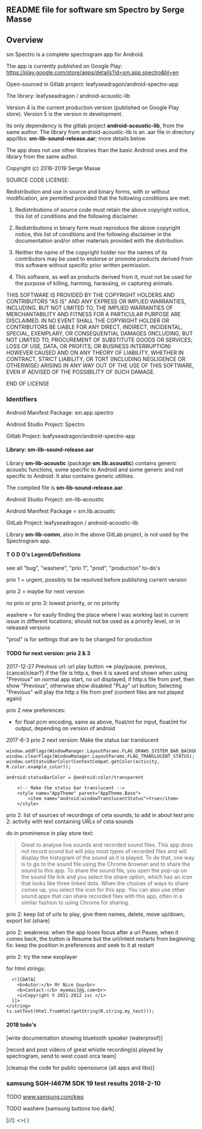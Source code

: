 ## README file for software sm Spectro by Serge Masse ##

## Overview ##
sm Spectro is a complete spectrogram app for Android.

The app is currently published on Google Play: 
https://play.google.com/store/apps/details?id=sm.app.spectro&hl=en

Open-sourced in Gitlab project: leafyseadragon/android-spectro-app

The library: leafyseadragon / android-acoustic-lib

Version 4 is the current production version (published on Google Play store). 
Version 5 is the version in development.

Its only dependency is the gitlab project **android-acoustic-lib**, 
from the same author. The library from android-acoustic-lib is an 
.aar file in directory app/libs: **sm-lib-sound-release.aar**; more details below.

The app does not use other libraries than 
the basic Android ones and the library from the same author.

Copyright (c) 2016-2019 Serge Masse

SOURCE CODE LICENSE:

Redistribution and use in source and binary forms, with or without modification, are permitted 
provided that the following conditions are met:
                           
1. Redistributions of source code must retain the above copyright notice, this list of conditions 
and the following disclaimer.
                           
2. Redistributions in binary form must reproduce the above copyright notice, this list of 
conditions and the following disclaimer in the documentation and/or other materials 
provided with the distribution.
                           
3. Neither the name of the copyright holder nor the names of its contributors may be used 
to endorse or promote products derived from this software without specific prior written 
permission.

4. This software, as well as products derived from it, must not be used for the purpose of 
killing, harming, harassing, or capturing animals.
                           
THIS SOFTWARE IS PROVIDED BY THE COPYRIGHT HOLDERS AND CONTRIBUTORS "AS IS" 
AND ANY EXPRESS OR IMPLIED WARRANTIES, INCLUDING, BUT NOT LIMITED TO, THE IMPLIED 
WARRANTIES OF MERCHANTABILITY AND FITNESS FOR A PARTICULAR PURPOSE ARE DISCLAIMED.
IN NO EVENT SHALL THE COPYRIGHT HOLDER OR CONTRIBUTORS BE LIABLE FOR ANY DIRECT,
INDIRECT, INCIDENTAL, SPECIAL, EXEMPLARY, OR CONSEQUENTIAL DAMAGES (INCLUDING, 
BUT NOT LIMITED TO, PROCUREMENT OF SUBSTITUTE GOODS OR SERVICES; LOSS OF USE, 
DATA, OR PROFITS; OR BUSINESS INTERRUPTION) HOWEVER CAUSED AND ON ANY 
THEORY OF LIABILITY, WHETHER IN CONTRACT, STRICT LIABILITY, OR TORT 
(INCLUDING NEGLIGENCE OR OTHERWISE) ARISING IN ANY WAY OUT OF THE USE OF 
THIS SOFTWARE, EVEN IF ADVISED OF THE POSSIBILITY OF SUCH DAMAGE.

END OF LICENSE

### Identifiers ###

Android Manifest Package: sm.app.spectro 

Android Studio Project: Spectro

Gitlab Project: leafyseadragon/android-spectro-app

<!-- git remote add origin git@gitlab.com:leafyseadragon/android-spectro-app.git -->


#### Library: sm-lib-sound-release.aar ####

Library **sm-lib-acoustic** (package **sm.lib.acoustic**) 
contains generic acoustic functions, 
some specific to Android and some generic and not specific to Android. 
It also contains generic utilities.

The compiled file is **sm-lib-sound-release.aar**.

Android Studio Project: sm-lib-acoustic

Android Manifest Package = sm.lib.acoustic

GitLab Project: leafyseadragon / android-acoustic-lib

Library **sm-lib-comm**, also in the above GitLab project, is not used by the Spectrogram app.

<!--
#### DRAFT TEXT FOR PLAY STORE LISTING ####

See the sounds surrounding you:
- appreciate the visual structural beauty of bird songs
- detect sounds that you cannot hear
- evaluate the sound quality of your immediate environment
- locate anomalous sound sources in your house or at work
- get an idea of the quality of your hearing and may help you decide to get a medical hearing test

This app will also
- play a remote media file (e.g., a wav file) of killer whale vocalizations, for example, or the pre-recorded vocalizations from your cat or dog
- test the audio capabilities of your Android device and present the results in a text form
- select the best sampling rate supported by your device

Using the built-in feature of your Android device, you can take screen shots of the spectrogram and share them via email or messenger apps.
    The app does not include special features for doing this; just use the normal functions of your device.

External microphones may be compatible with your device, for example, via a USB connector or the audio jack.
    The app does not have special features for external mic's and you're on your own for determining if a microphone is compatible or not.
    Future versions may have special functions for testing external mic's.
    We do not recommend microphones that use Bluetooth at this time due to the inherent limitations of the current Bluetooth technology for audio input.

This app does not record sound.

This app automatically adapts itself to the best sampling rate supported by your device.
Some current Android devices can perform sampling of sounds at 96,000 samples per second, with a relatively narrow latency (maybe 1/2 second);
    this latency is the delay between the actual sounds and the availability of the numeric samples to the application.
    Only Android Marshmallow (i.e., version 6, API level 23), and later versions, do support 96,000 samples per second.
    This app supports 96,000 samples per second. It analyzes sounds 40 times per second. It uses 1024 samples for each analysis (using FFT).
-->


#### T O D O's Legend/Definitions ####

see all "bug", "washere", "prio 1", "prod", "production" to-do's

prio 1 = urgent, possibly to be resolved before publishing current version

prio 2 = maybe for next version

no prio or prio 3: lowest priority, or no priority

washere = for easily finding the place where I was working last in current issue 
in different locations; should not be used as a priority level, or in released versions

"prod" is for settings that are to be changed for production



#### TODO for next version: prio 2 & 3 ####

2017-12-27 
Previous url: url play button ==> play/pause, previous, {cancel/clear?}
if the file is http.s, then it is saved and shown when using "Previous"
on normal app start, no url displayed, 
if http.s file from pref, then show "Previous", 
otherwise show disabled "PLay" url button;
Selecting "Previous" will play the http.s file from pref
(content files are not played again)

prio 2 new preferences:
- for float pcm encoding, same as above, float/int for input, float/int for output, depending on version of android


2017-6-3 prio 2 next version: Make the status bar translucent

```Window window = activity.getWindow();
window.addFlags(WindowManager.LayoutParams.FLAG_DRAWS_SYSTEM_BAR_BACKGROUNDS);
window.clearFlags(WindowManager.LayoutParams.FLAG_TRANSLUCENT_STATUS);
window.setStatusBarColor(ContextCompat.getColor(activity, R.color.example_color));

android:statusBarColor = @android:color/transparent

    <!-- Make the status bar translucent -->
    <style name="AppTheme" parent="AppTheme.Base">
        <item name="android:windowTranslucentStatus">true</item>
    </style>
```

prio 2: list of sources of recordings of ceta sounds; to add in about text
prio 2: activity with text containing URLs of ceta sounds

do in prominence in play store text:

>Great to analyse live sounds and recorded sound files.
This app does not record sound but will play most types of recorded files and will display the histogram of the sound as it is played.
To do that, one way is to go to the sound file using the Chrome browser and to share the sound to this app.
To share the sound file, you open the pop-up on the sound file link and you select the share option, which has an icon that looks like three linked dots.
When the choices of ways to share comes up, you select the icon for this app.
You can also use other sound apps that can share recorded files with this app, often in a similar fashion to using Chrome for sharing.

 
prio 2: keep list of urls to play, give them names, delete, move up/down, export list (share)

prio 2: weakness: when the app loses focus after a url Pause, when it comes back, the button is Resume 
but the url/intent restarts from beginning; fix: keep the position in preferences and seek to it at restart

prio 2: try the new exoplayer

for html strings: 
```<string name="my_text">
  <![CDATA[
    <b>Autor:</b> Mr Nice Guy<br>
    <b>Contact:</b> myemail@g.com<br>
    <i>Copyright © 2011-2012 isc </i>
  ]]>
</string>
tv.setText(Html.fromHtml(getString(R.string.my_text)));
```

#### 2018 todo's ####

[write documentation showing bluetooth speaker (waterproof)]

[record and post videos of great whistle recording(s) played by spectrogram, send to west coast orca team]

[cleanup the code for public opensource (all apps and libs)]

### samsung SGH-I467M SDK 19 test results 2018-2-10 ###

TODO www.samsung.com/kies

TODO washere [samsung buttons too dark]


[//]: <>(
)